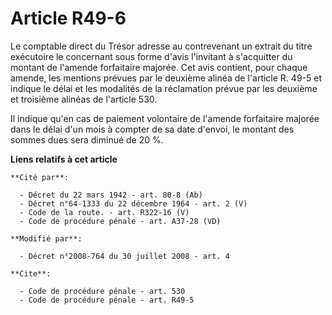 # Article R49-6

Le comptable direct du Trésor adresse au contrevenant un extrait du titre exécutoire le concernant sous forme d'avis
l'invitant à s'acquitter du montant de l'amende forfaitaire majorée. Cet avis contient, pour chaque amende, les mentions
prévues par le deuxième alinéa de l'article R. 49-5 et indique le délai et les modalités de la réclamation prévue par les
deuxième et troisième alinéas de l'article 530. 

Il indique qu'en cas de paiement volontaire de l'amende forfaitaire majorée dans le délai d'un mois à compter de sa date
d'envoi, le montant des sommes dues sera diminué de 20 %.

**Liens relatifs à cet article**

	**Cité par**:

	  - Décret du 22 mars 1942 - art. 80-8 (Ab)
	  - Décret n°64-1333 du 22 décembre 1964 - art. 2 (V)
	  - Code de la route. - art. R322-16 (V)
	  - Code de procédure pénale - art. A37-28 (VD)

	**Modifié par**:

	  - Décret n°2008-764 du 30 juillet 2008 - art. 4

	**Cite**:

	  - Code de procédure pénale - art. 530
	  - Code de procédure pénale - art. R49-5
